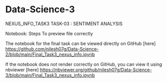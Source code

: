 # Data-Science-3
NEXUS_INFO_TASK3
TASK-03 : SENTIMENT ANALYSIS


Notebook:
Steps To preview file correctly

The notebook for the final task can be viewed directly on GitHub [here] https://github.com/nilesh07g/Data-Science-2/blob/main/Final_Task3_nexus_info.ipynb

If the notebook does not render correctly on GitHub, you can view it using nbviewer [here] 
https://nbviewer.org/github/nilesh07g/Data-Science-3/blob/main/Final_Task3_nexus_info.ipynb
